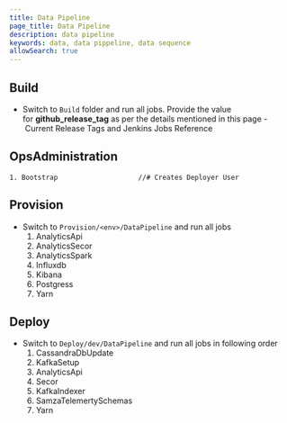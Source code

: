 ```yaml
---
title: Data Pipeline
page_title: Data Pipeline
description: data pipeline
keywords: data, data pippeline, data sequence 
allowSearch: true
--- 
```

                   
## Build

<li style="list-style-type: none;"><ul><li>Switch to <code>Build</code><span> </span>folder and run all jobs. Provide the value for <strong>github_release_tag</strong><span> </span>as per the details mentioned in this page - <a style="text-decoration: none;" href="https://project-sunbird.atlassian.net/wiki/spaces/DevOps/pages/1025376293/Current+Release+Tags+and+Jenkins+Jobs+Reference" rel="nofollow">Current Release Tags and Jenkins Jobs Reference</a></li></ul></li></ul>


## OpsAdministration
    
    1. Bootstrap                    //# Creates Deployer User
    
## Provision

<ul><li>Switch to <code>Provision/&lt;env&gt;/DataPipeline</code> and run all jobs<ol><li>AnalyticsApi</li><li>AnalyticsSecor</li><li>AnalyticsSpark</li><li>Influxdb</li><li>Kibana</li><li>Postgress</li><li>Yarn</li></ol></li></ul>

## Deploy

<ul><li>Switch to <code>Deploy/dev/DataPipeline</code> and run all jobs in following order</span><ol><li> CassandraDbUpdate</span></li><li>KafkaSetup</span></li><li> AnalyticsApi</span></li><li> Secor</span></li><li> KafkaIndexer</span></li><li> SamzaTelemertySchemas</span></li><li> Yarn</span></li></ol>